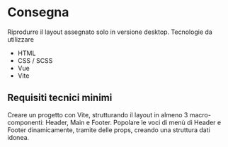 # Consegna
Riprodurre il layout assegnato solo in versione desktop.
Tecnologie da utilizzare
- HTML
- CSS / SCSS
- Vue
- Vite
## Requisiti tecnici minimi
Creare un progetto con Vite, strutturando il layout in almeno 3 macro-componenti: Header,
Main e Footer. Popolare le voci di menù di Header e Footer dinamicamente, tramite delle
props, creando una struttura dati idonea.